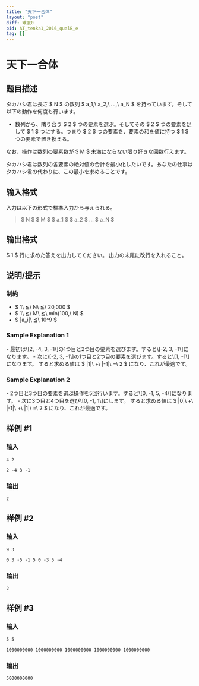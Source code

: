 ```yaml
---
title: "天下一合体"
layout: "post"
diff: 难度0
pid: AT_tenka1_2016_qualB_e
tag: []
---
```


# 天下一合体

## 题目描述

[problemUrl]: https://atcoder.jp/contests/tenka1-2016-qualb/tasks/tenka1_2016_qualB_e

タカハシ君は長さ $ N $ の数列 $ a_1,\ a_2,\ ...,\ a_N $ を持っています。そして以下の動作を何度も行います。

- 数列から、隣り合う $ 2 $ つの要素を選ぶ。そしてその $ 2 $ つの要素を足して $ 1 $ つにする。つまり $ 2 $ つの要素を、要素の和を値に持つ $ 1 $ つの要素で置き換える。

なお、操作は数列の要素数が $ M $ 未満にならない限り好きな回数行えます。

タカハシ君は数列の各要素の絶対値の合計を最小化したいです。あなたの仕事はタカハシ君の代わりに、この最小を求めることです。

## 输入格式

入力は以下の形式で標準入力から与えられる。

> $ N $ $ M $ $ a_1 $ $ a_2 $ ... $ a_N $

## 输出格式

$ 1 $ 行に求めた答えを出力してください。 出力の末尾に改行を入れること。

## 说明/提示

### 制約

- $ 1\ ≦\ N\ ≦\ 20,000 $
- $ 1\ ≦\ M\ ≦\ min(100,\ N) $
- $ |a_i|\ ≦\ 10^9 $

### Sample Explanation 1

\- 最初は\\\[2, -4, 3, -1\\\]の1つ目と2つ目の要素を選びます。すると\\\[-2, 3, -1\\\]になります。 - 次に\\\[-2, 3, -1\\\]の1つ目と2つ目の要素を選びます。すると\\\[1, -1\\\]になります。 すると求める値は $ |1|\ +\ |-1|\ =\ 2 $ になり、これが最適です。

### Sample Explanation 2

\- 2つ目と3つ目の要素を選ぶ操作を5回行います。すると\\\[0, -1, 5, -4\\\]になります。 - 次に3つ目と4つ目を選び\\\[0, -1, 1\\\]にします。 すると求める値は $ |0|\ +\ |-1|\ +\ |1|\ =\ 2 $ になり、これが最適です。

## 样例 #1

### 输入

```
4 2
2 -4 3 -1
```

### 输出

```
2
```

## 样例 #2

### 输入

```
9 3
0 3 -5 -1 5 0 -3 5 -4
```

### 输出

```
2
```

## 样例 #3

### 输入

```
5 5
1000000000 1000000000 1000000000 1000000000 1000000000
```

### 输出

```
5000000000
```

